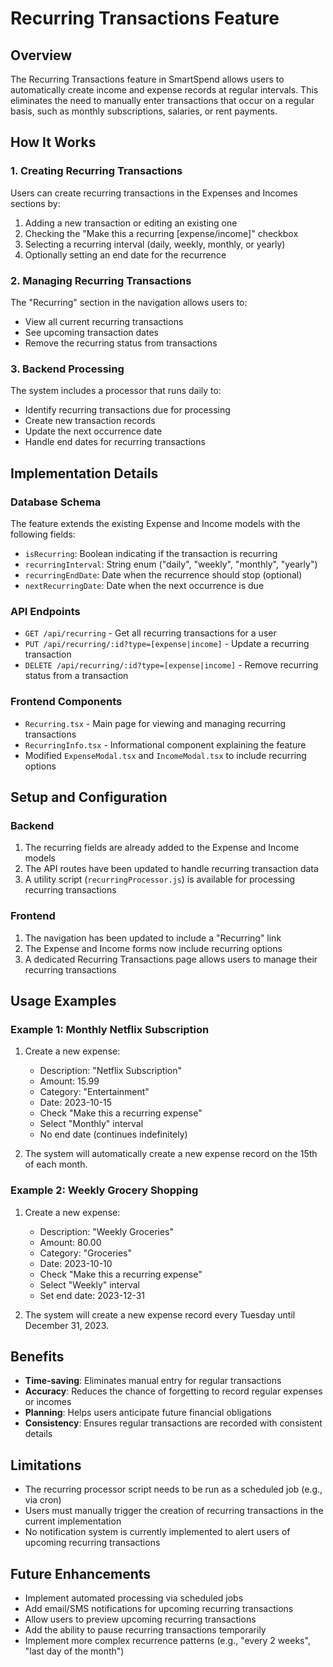 # Recurring Transactions Feature

## Overview

The Recurring Transactions feature in SmartSpend allows users to automatically create income and expense records at regular intervals. This eliminates the need to manually enter transactions that occur on a regular basis, such as monthly subscriptions, salaries, or rent payments.

## How It Works

### 1. Creating Recurring Transactions

Users can create recurring transactions in the Expenses and Incomes sections by:

1. Adding a new transaction or editing an existing one
2. Checking the "Make this a recurring [expense/income]" checkbox
3. Selecting a recurring interval (daily, weekly, monthly, or yearly)
4. Optionally setting an end date for the recurrence

### 2. Managing Recurring Transactions

The "Recurring" section in the navigation allows users to:

- View all current recurring transactions
- See upcoming transaction dates
- Remove the recurring status from transactions

### 3. Backend Processing

The system includes a processor that runs daily to:

- Identify recurring transactions due for processing
- Create new transaction records
- Update the next occurrence date
- Handle end dates for recurring transactions

## Implementation Details

### Database Schema

The feature extends the existing Expense and Income models with the following fields:

- `isRecurring`: Boolean indicating if the transaction is recurring
- `recurringInterval`: String enum ("daily", "weekly", "monthly", "yearly")
- `recurringEndDate`: Date when the recurrence should stop (optional)
- `nextRecurringDate`: Date when the next occurrence is due

### API Endpoints

- `GET /api/recurring` - Get all recurring transactions for a user
- `PUT /api/recurring/:id?type=[expense|income]` - Update a recurring transaction
- `DELETE /api/recurring/:id?type=[expense|income]` - Remove recurring status from a transaction

### Frontend Components

- `Recurring.tsx` - Main page for viewing and managing recurring transactions
- `RecurringInfo.tsx` - Informational component explaining the feature
- Modified `ExpenseModal.tsx` and `IncomeModal.tsx` to include recurring options

## Setup and Configuration

### Backend

1. The recurring fields are already added to the Expense and Income models
2. The API routes have been updated to handle recurring transaction data
3. A utility script (`recurringProcessor.js`) is available for processing recurring transactions

### Frontend

1. The navigation has been updated to include a "Recurring" link
2. The Expense and Income forms now include recurring options
3. A dedicated Recurring Transactions page allows users to manage their recurring transactions

## Usage Examples

### Example 1: Monthly Netflix Subscription

1. Create a new expense:
   - Description: "Netflix Subscription"
   - Amount: 15.99
   - Category: "Entertainment"
   - Date: 2023-10-15
   - Check "Make this a recurring expense"
   - Select "Monthly" interval
   - No end date (continues indefinitely)

2. The system will automatically create a new expense record on the 15th of each month.

### Example 2: Weekly Grocery Shopping

1. Create a new expense:
   - Description: "Weekly Groceries"
   - Amount: 80.00
   - Category: "Groceries"
   - Date: 2023-10-10
   - Check "Make this a recurring expense"
   - Select "Weekly" interval
   - Set end date: 2023-12-31

2. The system will create a new expense record every Tuesday until December 31, 2023.

## Benefits

- **Time-saving**: Eliminates manual entry for regular transactions
- **Accuracy**: Reduces the chance of forgetting to record regular expenses or incomes
- **Planning**: Helps users anticipate future financial obligations
- **Consistency**: Ensures regular transactions are recorded with consistent details

## Limitations

- The recurring processor script needs to be run as a scheduled job (e.g., via cron)
- Users must manually trigger the creation of recurring transactions in the current implementation
- No notification system is currently implemented to alert users of upcoming recurring transactions

## Future Enhancements

- Implement automated processing via scheduled jobs
- Add email/SMS notifications for upcoming recurring transactions
- Allow users to preview upcoming recurring transactions
- Add the ability to pause recurring transactions temporarily
- Implement more complex recurrence patterns (e.g., "every 2 weeks", "last day of the month")